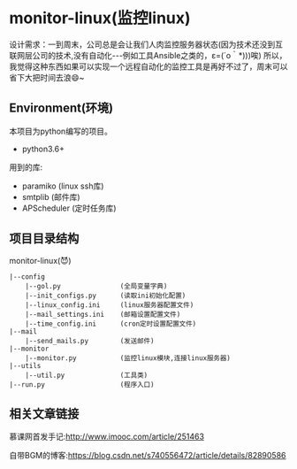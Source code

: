 monitor-linux(监控linux)
===

设计需求：一到周末，公司总是会让我们人肉监控服务器状态(因为技术还没到互联网层公司的技术,没有自动化---例如工具Ansible之类的，ε=(´ο｀*)))唉)
所以，我觉得这种东西如果可以实现一个远程自动化的监控工具是再好不过了，周末可以省下大把时间去浪:smile:~


Environment(环境)
---
本项目为python编写的项目。

- python3.6+

用到的库:

- paramiko      (linux ssh库)
- smtplib       (邮件库)
- APScheduler   (定时任务库)

项目目录结构
---
monitor-linux(:smiling_imp:)

    |--config
        |--gol.py               (全局变量字典)
        |--init_configs.py      (读取ini初始化配置)
        |--linux_config.ini     (linux服务器配置文件)
        |--mail_settings.ini    (邮箱设置配置文件)
        |--time_config.ini      (cron定时设置配置文件)
    |--mail
        |--send_mails.py        (发送邮件)
    |--monitor
        |--monitor.py           (监控linux模块,连接linux服务器)
    |--utils
        |--util.py              (工具类)
    |--run.py                   (程序入口)

相关文章链接
---
慕课网首发手记:http://www.imooc.com/article/251463

自带BGM的博客:https://blog.csdn.net/s740556472/article/details/82890586
